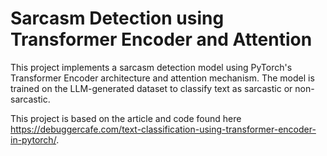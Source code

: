 # Sarcasm Detection using Transformer Encoder and Attention

This project implements a sarcasm detection model using PyTorch's Transformer Encoder architecture and attention mechanism. The model is trained on the LLM-generated dataset to classify text as sarcastic or non-sarcastic.

This project is based on the article and code found here https://debuggercafe.com/text-classification-using-transformer-encoder-in-pytorch/.
